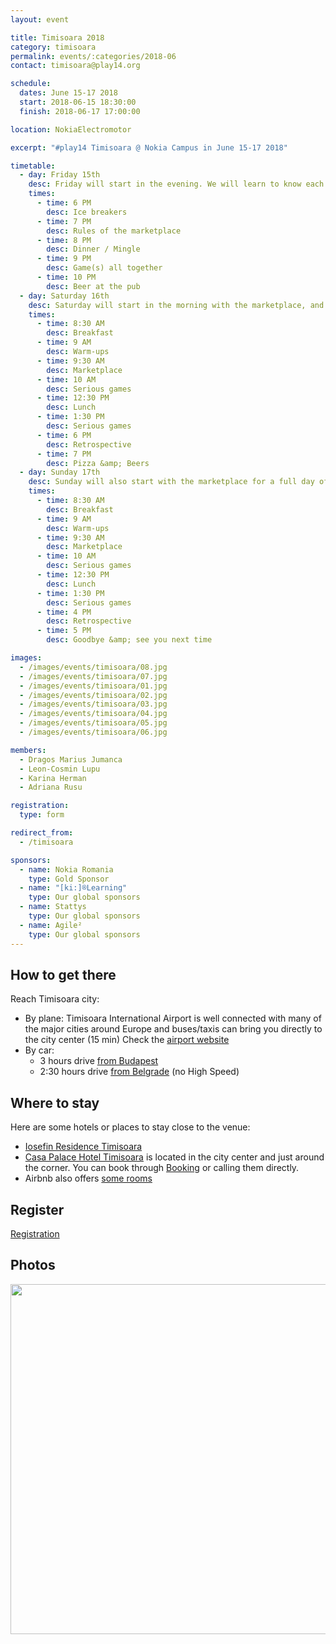 ```yaml
---
layout: event

title: Timisoara 2018
category: timisoara
permalink: events/:categories/2018-06
contact: timisoara@play14.org

schedule:
  dates: June 15-17 2018
  start: 2018-06-15 18:30:00
  finish: 2018-06-17 17:00:00

location: NokiaElectromotor

excerpt: "#play14 Timisoara @ Nokia Campus in June 15-17 2018"

timetable:
  - day: Friday 15th
    desc: Friday will start in the evening. We will learn to know each other and share a nice dinner all together.
    times:
      - time: 6 PM
        desc: Ice breakers
      - time: 7 PM
        desc: Rules of the marketplace
      - time: 8 PM
        desc: Dinner / Mingle
      - time: 9 PM
        desc: Game(s) all together
      - time: 10 PM
        desc: Beer at the pub
  - day: Saturday 16th
    desc: Saturday will start in the morning with the marketplace, and then we will play games all day long.
    times:
      - time: 8:30 AM
        desc: Breakfast
      - time: 9 AM
        desc: Warm-ups
      - time: 9:30 AM
        desc: Marketplace
      - time: 10 AM
        desc: Serious games
      - time: 12:30 PM
        desc: Lunch
      - time: 1:30 PM
        desc: Serious games
      - time: 6 PM
        desc: Retrospective
      - time: 7 PM
        desc: Pizza &amp; Beers
  - day: Sunday 17th
    desc: Sunday will also start with the marketplace for a full day of games. Whoever needs to catch a plane can leave earlier.
    times:
      - time: 8:30 AM
        desc: Breakfast
      - time: 9 AM
        desc: Warm-ups
      - time: 9:30 AM
        desc: Marketplace
      - time: 10 AM
        desc: Serious games
      - time: 12:30 PM
        desc: Lunch
      - time: 1:30 PM
        desc: Serious games
      - time: 4 PM
        desc: Retrospective
      - time: 5 PM
        desc: Goodbye &amp; see you next time

images:
  - /images/events/timisoara/08.jpg
  - /images/events/timisoara/07.jpg
  - /images/events/timisoara/01.jpg
  - /images/events/timisoara/02.jpg
  - /images/events/timisoara/03.jpg
  - /images/events/timisoara/04.jpg
  - /images/events/timisoara/05.jpg
  - /images/events/timisoara/06.jpg

members:
  - Dragos Marius Jumanca
  - Leon-Cosmin Lupu
  - Karina Herman
  - Adriana Rusu

registration:
  type: form

redirect_from:
  - /timisoara

sponsors:
  - name: Nokia Romania
    type: Gold Sponsor
  - name: "[ki:]®Learning"
    type: Our global sponsors
  - name: Stattys
    type: Our global sponsors
  - name: Agile²
    type: Our global sponsors
---
```


## How to get there

Reach Timisoara city:

- <i class='fa fa-plane fa-2x fa-fw'></i>
  By plane: Timisoara International Airport is well connected with many of the major cities around Europe and buses/taxis can bring you directly to the city center (15 min)
  Check the [airport website](http://aerotim.ro/)
- <i class='fa fa-automobile fa-2x fa-fw'></i>
  By car:
  - 3 hours drive [from Budapest](<https://www.google.lu/maps/dir/Budapest,+Hungary/Nokia+(ex-Alcatel+Lucent),+Bulevardul+Republicii,+Timi%C8%99oara,+Timi%C8%99+County,+Romania/@46.6228373,18.9450191,8z/data=!3m1!4b1!4m14!4m13!1m5!1m1!1s0x4741c334d1d4cfc9:0x400c4290c1e1160!2m2!1d19.040235!2d47.497912!1m5!1m1!1s0x47455d7b2821e4ad:0x9eeb89884ab984db!2m2!1d21.21106!2d45.750903!3e0?hl=en>)
  - 2:30 hours drive [from Belgrade](<https://www.google.lu/maps/dir/Belgrade,+Serbia/Nokia+(ex-Alcatel+Lucent),+Bulevardul+Republicii,+Timi%C8%99oara,+Timi%C8%99+County,+Romania/@45.268278,20.1049334,9z/data=!3m1!4b1!4m13!4m12!1m5!1m1!1s0x475a7aa3d7b53fbd:0x1db8645cf2177ee4!2m2!1d20.4489216!2d44.786568!1m5!1m1!1s0x47455d7b2821e4ad:0x9eeb89884ab984db!2m2!1d21.21106!2d45.750903?hl=en>) (no High Speed)

<div class='two spacing'></div>

## Where to stay

Here are some hotels or places to stay close to the venue:

- <i class='fa fa-hotel fa-2x fa-fw'></i>
  [Iosefin Residence Timisoara](http://iosefinresidence.ro/)
- <i class='fa fa-hotel fa-2x fa-fw'></i>
  [Casa Palace Hotel Timisoara](http://hoteltimisoara.ro/ro/) is located in the city center and just around the corner.
  You can book through [Booking](http://www.booking.com) or calling them directly.
- <i class='fa fa-globe fa-2x fa-fw'></i>
  Airbnb also offers [some rooms](https://www.airbnb.com/s/Timi%C8%99oara--Timi%C8%99-County--Romania?guests=1&adults=1&children=0&infants=0&place_id=ChIJp7UPy31nRUcRSWeTc2Svf1M&checkin=07%2F14%2F2018&source=bb&page=1&allow_override%5B%5D=&checkout=07%2F16%2F2018&ss_id=u7iwpyhm&s_tag=-4PtH6fC)

## Register

<a title="Registration" href="https://www.weezevent.com/?c=sys_widget" class="weezevent-widget-integration" target="_blank" data-src="https://www.weezevent.com/widget_billeterie.php?id_evenement=323358&lg_billetterie=2&code=42627&resize=1&width_auto=1&color_primary=00AEEF" data-width="650" data-height="600" data-id="323358" data-resize="1" data-width_auto="1" data-noscroll="0" data-nopb="0">Registration</a><script type="text/javascript" src="https://www.weezevent.com/js/widget/min/widget.min.js"></script>

## Photos

<a href='https://photos.app.goo.gl/AicYVwdLoNZJ3hjv6' target="_blank">
  <img src='https://lh3.googleusercontent.com/NE8xDI3ROu4d3so07nY09abGM5emRbFyV-tqkQLM52J9aE7NPtlr8_bHwttq5Aqeq9Z_KXWWcroXWQzTEeg4n8HqY456CvudeQ1Rj3uk7Q6kBW2H8lBS3KnasF2keNnu5Z2IfFK-4tkIj-nZ3G4VIc4KBw3ztFOkf7wTLPO43sXjKtwCk0gYyC5-fe6FO2tIJkAqbZGyxIas_fDRDjWFHrM55B40PP0eL0PJV66cWGnKKmEv5b-9MjiroREdGhS57u73wAdng8xFWlxDJSVVrCXbjcos_BNbwhS1KBpr0nHlO0nvQHJeVh4wNeLg656xq3eT0qcSYrtcwVJWsVhCIT-5a8rl_h9wO_O_6OkI_fzBTaIDU0NPf_iAfDiAmBtsDdE0yyNG3BVxsVdPcvLdtaKEX4JVtMcMRFjNfHe4YMq9isdavh4Kla7cG9mObGxH_3hZzXBQGM_lycUG0pohHnHWYQElnlju3i0MP4IQWlheELdsK3ZNHYq9eYE8rCi2VsH6Wg0G4X-KB7wGC-n-LKiOw4a5M0XGPkyhcJyUaHN6nfWwqD4FSBKJGYjdjaMeNblYJU4jWsND56_EgI7mGLouDPA4v6fCSCHvLsZrQMi403l6K_2NX4nsYia6gEwKEgzJzqS6ZJFJnAEPEZ4rdShIIxo5AiBhMXG6LNIqkTFweeTPFKGFfQVoRA=w496-h331-no' width="560" />
</a>
